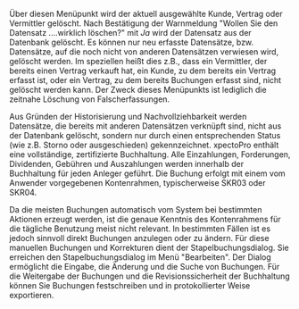 Über diesen Menüpunkt wird der aktuell ausgewählte Kunde, Vertrag oder Vermittler gelöscht. Nach Bestätigung der Warnmeldung
"Wollen Sie den Datensatz ....wirklich löschen?" mit _Ja_ wird der Datensatz aus der Datenbank gelöscht. Es können nur neu
erfasste Datensätze, bzw. Datensätze, auf die noch nicht von anderen Datensätzen verwiesen wird, gelöscht werden. Im speziellen
heißt dies z.B., dass ein Vermittler, der bereits einen Vertrag verkauft hat, ein Kunde, zu dem bereits ein Vertrag erfasst ist, oder ein Vertrag, zu
dem bereits Buchungen erfasst sind, nicht gelöscht werden kann. Der Zweck dieses Menüpunkts ist lediglich die zeitnahe Löschung von
Falscherfassungen.

Aus Gründen der Historisierung und Nachvollziehbarkeit werden Datensätze, die bereits mit anderen Datensätzen verknüpft sind, nicht aus
der Datenbank gelöscht, sondern nur durch einen entsprechenden Status (wie z.B. Storno oder ausgeschieden) gekennzeichnet.
xpectoPro enthält eine vollständige, zertifizierte Buchhaltung. Alle Einzahlungen, Forderungen, Dividenden, Gebühren und Auszahlungen werden innerhalb der Buchhaltung für jeden Anleger geführt. Die Buchung erfolgt mit einem vom Anwender vorgegebenen Kontenrahmen, typischerweise SKR03 oder SKR04.

Da die meisten Buchungen automatisch vom System bei bestimmten Aktionen erzeugt werden, ist die genaue Kenntnis des Kontenrahmens für die tägliche Benutzung meist nicht relevant.
In bestimmten Fällen ist es jedoch sinnvoll direkt Buchungen anzulegen oder zu ändern. Für diese manuellen Buchungen und Korrekturen dient der Stapelbuchungsdialog.
Sie erreichen den Stapelbuchungsdialog im Menü "Bearbeiten".
Der Dialog ermöglicht die Eingabe, die Änderung und die Suche von Buchungen.
Für die Weitergabe der Buchungen und die Revisionssicherheit der Buchhaltung können Sie Buchungen festschreiben und in protokollierter Weise exportieren.
